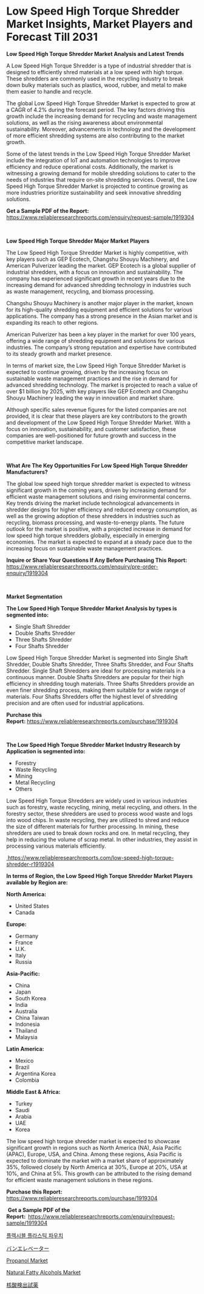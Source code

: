 <p><h1>Low Speed High Torque Shredder Market Insights, Market Players and Forecast Till 2031</h1></p><p><strong>Low Speed High Torque Shredder Market Analysis and Latest Trends</strong></p>
<p><p>A Low Speed High Torque Shredder is a type of industrial shredder that is designed to efficiently shred materials at a low speed with high torque. These shredders are commonly used in the recycling industry to break down bulky materials such as plastics, wood, rubber, and metal to make them easier to handle and recycle.</p><p>The global Low Speed High Torque Shredder Market is expected to grow at a CAGR of 4.2% during the forecast period. The key factors driving this growth include the increasing demand for recycling and waste management solutions, as well as the rising awareness about environmental sustainability. Moreover, advancements in technology and the development of more efficient shredding systems are also contributing to the market growth.</p><p>Some of the latest trends in the Low Speed High Torque Shredder Market include the integration of IoT and automation technologies to improve efficiency and reduce operational costs. Additionally, the market is witnessing a growing demand for mobile shredding solutions to cater to the needs of industries that require on-site shredding services. Overall, the Low Speed High Torque Shredder Market is projected to continue growing as more industries prioritize sustainability and seek innovative shredding solutions.</p></p>
<p><strong>Get a Sample PDF of the Report:&nbsp;</strong> <a href="https://www.reliableresearchreports.com/enquiry/request-sample/1919304">https://www.reliableresearchreports.com/enquiry/request-sample/1919304</a></p>
<p>&nbsp;</p>
<p><strong>Low Speed High Torque Shredder Major Market Players</strong></p>
<p><p>The Low Speed High Torque Shredder Market is highly competitive, with key players such as GEP Ecotech, Changshu Shouyu Machinery, and American Pulverizer leading the market. GEP Ecotech is a global supplier of industrial shredders, with a focus on innovation and sustainability. The company has experienced significant growth in recent years due to the increasing demand for advanced shredding technology in industries such as waste management, recycling, and biomass processing.</p><p>Changshu Shouyu Machinery is another major player in the market, known for its high-quality shredding equipment and efficient solutions for various applications. The company has a strong presence in the Asian market and is expanding its reach to other regions.</p><p>American Pulverizer has been a key player in the market for over 100 years, offering a wide range of shredding equipment and solutions for various industries. The company’s strong reputation and expertise have contributed to its steady growth and market presence.</p><p>In terms of market size, the Low Speed High Torque Shredder Market is expected to continue growing, driven by the increasing focus on sustainable waste management practices and the rise in demand for advanced shredding technology. The market is projected to reach a value of over $1 billion by 2025, with key players like GEP Ecotech and Changshu Shouyu Machinery leading the way in innovation and market share.</p><p>Although specific sales revenue figures for the listed companies are not provided, it is clear that these players are key contributors to the growth and development of the Low Speed High Torque Shredder Market. With a focus on innovation, sustainability, and customer satisfaction, these companies are well-positioned for future growth and success in the competitive market landscape.</p></p>
<p>&nbsp;</p>
<p><strong>What Are The Key Opportunities For Low Speed High Torque Shredder Manufacturers?</strong></p>
<p><p>The global low speed high torque shredder market is expected to witness significant growth in the coming years, driven by increasing demand for efficient waste management solutions and rising environmental concerns. Key trends driving the market include technological advancements in shredder designs for higher efficiency and reduced energy consumption, as well as the growing adoption of these shredders in industries such as recycling, biomass processing, and waste-to-energy plants. The future outlook for the market is positive, with a projected increase in demand for low speed high torque shredders globally, especially in emerging economies. The market is expected to expand at a steady pace due to the increasing focus on sustainable waste management practices.</p></p>
<p><strong>Inquire or Share Your Questions If Any Before Purchasing This Report:</strong> <a href="https://www.reliableresearchreports.com/enquiry/pre-order-enquiry/1919304">https://www.reliableresearchreports.com/enquiry/pre-order-enquiry/1919304</a></p>
<p>&nbsp;</p>
<p><strong>Market Segmentation</strong></p>
<p><strong>The Low Speed High Torque Shredder Market Analysis by types is segmented into:</strong></p>
<p><ul><li>Single Shaft Shredder</li><li>Double Shafts Shredder</li><li>Three Shafts Shredder</li><li>Four Shafts Shredder</li></ul></p>
<p><p>Low Speed High Torque Shredder Market is segmented into Single Shaft Shredder, Double Shafts Shredder, Three Shafts Shredder, and Four Shafts Shredder. Single Shaft Shredders are ideal for processing materials in a continuous manner. Double Shafts Shredders are popular for their high efficiency in shredding tough materials. Three Shafts Shredders provide an even finer shredding process, making them suitable for a wide range of materials. Four Shafts Shredders offer the highest level of shredding precision and are often used for industrial applications.</p></p>
<p><strong>Purchase this Report:&nbsp;</strong><a href="https://www.reliableresearchreports.com/purchase/1919304">https://www.reliableresearchreports.com/purchase/1919304</a></p>
<p>&nbsp;</p>
<p><strong>The Low Speed High Torque Shredder Market Industry Research by Application is segmented into:</strong></p>
<p><ul><li>Forestry</li><li>Waste Recycling</li><li>Mining</li><li>Metal Recycling</li><li>Others</li></ul></p>
<p><p>Low Speed High Torque Shredders are widely used in various industries such as forestry, waste recycling, mining, metal recycling, and others. In the forestry sector, these shredders are used to process wood waste and logs into wood chips. In waste recycling, they are utilized to shred and reduce the size of different materials for further processing. In mining, these shredders are used to break down rocks and ore. In metal recycling, they help in reducing the volume of scrap metal. In other industries, they assist in processing various materials efficiently.</p></p>
<p><a href="https://www.reliableresearchreports.com/low-speed-high-torque-shredder-r1919304">&nbsp;https://www.reliableresearchreports.com/low-speed-high-torque-shredder-r1919304</a></p>
<p><strong>In terms of Region, the Low Speed High Torque Shredder Market Players available by Region are:</strong></p>
<p>
    <p> <strong> North America: </strong>
        <ul>
            <li>United States</li>
            <li>Canada</li>
        </ul>
        </p> 
    <p> <strong> Europe: </strong>
        <ul>
            <li>Germany</li>
            <li>France</li>
            <li>U.K.</li>
            <li>Italy</li>
            <li>Russia</li>
        </ul>
        </p> 
    <p> <strong> Asia-Pacific: </strong>
        <ul>
            <li>China</li>
            <li>Japan</li>
            <li>South Korea</li>
            <li>India</li>
            <li>Australia</li>
            <li>China Taiwan</li>
            <li>Indonesia</li>
            <li>Thailand</li>
            <li>Malaysia</li>
        </ul>
        </p> 
    <p> <strong> Latin America: </strong>
        <ul>
            <li>Mexico</li>
            <li>Brazil</li>
            <li>Argentina Korea</li>
            <li>Colombia</li>
        </ul>
        </p> 
    <p> <strong> Middle East & Africa: </strong>
        <ul>
            <li>Turkey</li>
            <li>Saudi</li>
            <li>Arabia</li>
            <li>UAE</li>
            <li>Korea</li>
        </ul>
    </p>
    </p>
<p><p>The low speed high torque shredder market is expected to showcase significant growth in regions such as North America (NA), Asia Pacific (APAC), Europe, USA, and China. Among these regions, Asia Pacific is expected to dominate the market with a market share of approximately 35%, followed closely by North America at 30%, Europe at 20%, USA at 10%, and China at 5%. This growth can be attributed to the rising demand for efficient waste management solutions in these regions.</p></p>
<p><strong>Purchase this Report: </strong><a href="https://www.reliableresearchreports.com/purchase/1919304">https://www.reliableresearchreports.com/purchase/1919304</a></p>
<p>&nbsp;<strong>Get a Sample PDF of the Report:&nbsp;&nbsp;</strong><a href="https://www.reliableresearchreports.com/enquiry/request-sample/1919304">https://www.reliableresearchreports.com/enquiry/request-sample/1919304</a></p>
<p><strong></strong></p>
<p><p><a href="https://github.com/akzkkws047661437/Market-Research-Report-List-1/blob/main/249420930773.md">플렉시블 플라스틱 파우치</a></p><p><a href="https://github.com/lrlmopnhwd79300/Market-Research-Report-List-1/blob/main/846543133398.md">バンエレベーター</a></p><p><a href="https://issuu.com/reportprime-2/docs/propanol-market-size-2030.pptx">Propanol Market</a></p><p><a href="https://issuu.com/reportprime-2/docs/natural-fatty-alcohols-market-size-2030.pptx">Natural Fatty Alcohols Market</a></p><p><a href="https://github.com/EstelWisozk1/Market-Research-Report-List-1/blob/main/337691333399.md">核酸検出試薬</a></p></p>
